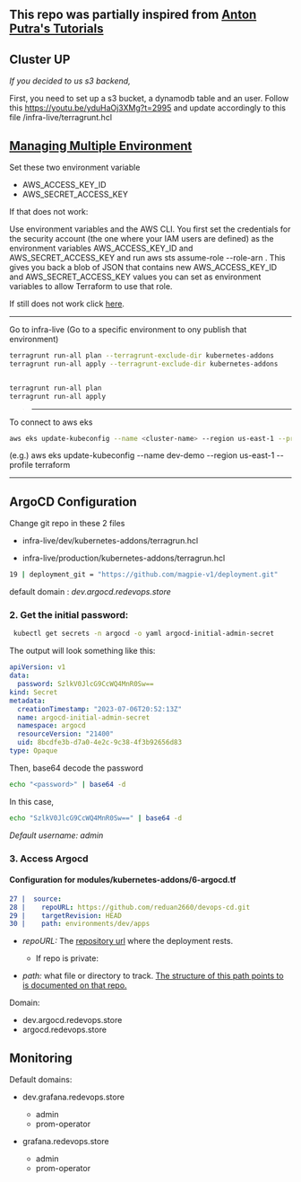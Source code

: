 ## This repo was partially inspired from [Anton Putra's Tutorials](https://github.com/antonputra/tutorials)
## Cluster UP


*If you decided to us s3 backend,*

First, you need to set up a s3 bucket, a dynamodb table and an user. Follow this https://youtu.be/yduHaOj3XMg?t=2995
and update accordingly to this file /infra-live/terragrunt.hcl


## [Managing Multiple Environment](https://terragrunt.gruntwork.io/docs/features/work-with-multiple-aws-accounts/)



Set these two environment variable
- AWS_ACCESS_KEY_ID
- AWS_SECRET_ACCESS_KEY

If that does not work:

Use environment variables and the AWS CLI. You first set the credentials for the security account (the one where your IAM users are defined) as the environment variables AWS_ACCESS_KEY_ID and AWS_SECRET_ACCESS_KEY and run aws sts assume-role --role-arn <ROLE>. This gives you back a blob of JSON that contains new AWS_ACCESS_KEY_ID and AWS_SECRET_ACCESS_KEY values you can set as environment variables to allow Terraform to use that role.

If still does not work click [here](https://terragrunt.gruntwork.io/docs/features/work-with-multiple-aws-accounts/).

---

Go to infra-live
(Go to a specific environment to ony publish that environment)

```bash
terragrunt run-all plan --terragrunt-exclude-dir kubernetes-addons
terragrunt run-all apply --terragrunt-exclude-dir kubernetes-addons


terragrunt run-all plan
terragrunt run-all apply
```
> --- 


To connect to aws eks

```bash
aws eks update-kubeconfig --name <cluster-name> --region us-east-1 --profile <profile>
```

(e.g.) aws eks update-kubeconfig --name dev-demo --region us-east-1 --profile terraform



---
## ArgoCD Configuration

Change git repo in these 2 files
- infra-live/dev/kubernetes-addons/terragrun.hcl

- infra-live/production/kubernetes-addons/terragrun.hcl
```bash
19 | deployment_git = "https://github.com/magpie-v1/deployment.git"
```

default domain : *dev.argocd.redevops.store*

### 2. Get the initial password:

```bash
 kubectl get secrets -n argocd -o yaml argocd-initial-admin-secret
```


The output will look something like this:
```yaml
apiVersion: v1
data:
  password: SzlkV0JlcG9CcWQ4MnR0Sw==
kind: Secret
metadata:
  creationTimestamp: "2023-07-06T20:52:13Z"
  name: argocd-initial-admin-secret
  namespace: argocd
  resourceVersion: "21400"
  uid: 8bcdfe3b-d7a0-4e2c-9c38-4f3b92656d83
type: Opaque
```

Then, base64 decode the password

```bash
echo "<password>" | base64 -d
```
In this case,

```bash
echo "SzlkV0JlcG9CcWQ4MnR0Sw==" | base64 -d
```

*Default username: admin*

### 3. Access Argocd

#### Configuration for modules/kubernetes-addons/6-argocd.tf

```yaml
27 |  source:
28 |    repoURL: https://github.com/reduan2660/devops-cd.git
29 |    targetRevision: HEAD
30 |    path: environments/dev/apps
```

- *repoURL:* The [repository url](https://github.com/reduan2660/devops-cd.git) where the deployment rests. 
    - If repo is private: 

- *path:* what file or directory to track. [The structure of this path points to is documented on that repo.](https://github.com/reduan2660/depops-cd/tree/main/environment/dev/apps)


Domain:

- dev.argocd.redevops.store
- argocd.redevops.store

## Monitoring

Default domains: 
- dev.grafana.redevops.store
  - admin
  - prom-operator

- grafana.redevops.store
  - admin
  - prom-operator


